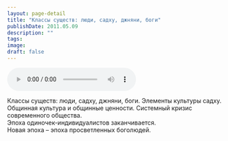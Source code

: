 ```yaml
---
layout: page-detail
title: "Классы существ: люди, садху, джняни, боги"
publishDate: 2011.05.09
description: ""
tags:
image:
draft: false
---
```


<audio title="2011.05.09 - Классы существ: люди, садху, джняни, боги.mp3" src="/upload/iblock/982/982e0d2748d3ccbd6aa97af399ce0b86.mp3" controls=""></audio>

 Классы существ: люди, садху, джняни, боги. Элементы культуры садху.  
 Общинная культура и общинные ценности. Системный кризис современного общества.  
 Эпоха одиночек-индивидуалистов заканчивается.  
 Новая эпоха – эпоха просветленных боголюдей.  

  
